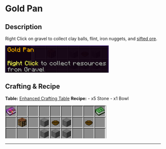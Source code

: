 # Gold Pan

## Description

Right Click on gravel to collect clay balls, flint, iron nuggets, and [sifted ore](../miscellaneous-items/sifted-ore.md).

![](<../../../.gitbook/assets/image (30).png>)

## Crafting & Recipe

**Table:** [Enhanced Crafting Table](../basic-machines/enhanced-crafting-table.md)                                                                                                                                         **Recipe:**                                                                                                                                                                                           - x5 Stone                                                                                                                                                                                          - x1 Bowl                                                                                                                                                                                              &#x20;

![Gold Pan Crafting Recipe](<../../../.gitbook/assets/image (31).png>)



****





